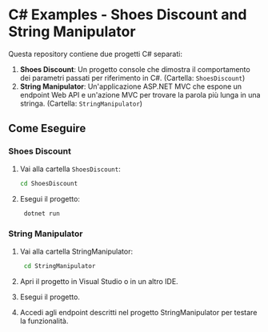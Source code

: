 # C# Examples - Shoes Discount and String Manipulator

Questa repository contiene due progetti C# separati:

1. **Shoes Discount**: Un progetto console che dimostra il comportamento dei parametri passati per riferimento in C#. (Cartella: `ShoesDiscount`)
2. **String Manipulator**: Un'applicazione ASP.NET MVC che espone un endpoint Web API e un'azione MVC per trovare la parola più lunga in una stringa. (Cartella: `StringManipulator`)

## Come Eseguire

### Shoes Discount

1. Vai alla cartella `ShoesDiscount`:
   ```bash
   cd ShoesDiscount
   ```
2. Esegui il progetto:
   ```bash
    dotnet run
   ```

### String Manipulator

1. Vai alla cartella StringManipulator:

   ```bash
    cd StringManipulator
   ```

2. Apri il progetto in Visual Studio o in un altro IDE.

3. Esegui il progetto.

4. Accedi agli endpoint descritti nel progetto StringManipulator per testare la funzionalità.
